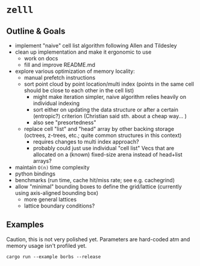 # `zelll`

## Outline & Goals
- implement "naive" cell list algorithm following Allen and Tildesley
- clean up implementation and make it ergonomic to use
    * work on docs
    * fill and improve README.md
- explore various optimization of memory locality:
    * manual prefetch instructions
    * sort point cloud by point location/multi index (points in the same cell should be close to each other in the cell list)
        - might make iteration simpler, naive algorithm relies heavily on individual indexing
        - sort either on updating the data structure or after a certain (entropic?) criterion (Christian said sth. about a cheap way...  )
        - also see "presortedness"
    * replace cell "list" and "head" array by other backing storage (octrees, z-trees, etc.; quite common structures in this context)
        - requires changes to multi index approach?
        - probably could just use individual "cell list" Vecs that are allocated on a (known) fixed-size arena instead of head+list arrays?
- maintain `O(n)` time complexity
- python bindings
- benchmarks (run time, cache hit/miss rate; see e.g. cachegrind)
- allow "minimal" bounding boxes to define the grid/lattice (currently using axis-aligned bounding box)
    * more general lattices
    * lattice boundary conditions?
    
## Examples

Caution, this is not very polished yet.
Parameters are hard-coded atm and memory usage isn't profiled yet.
```
cargo run --example borbs --release
```
